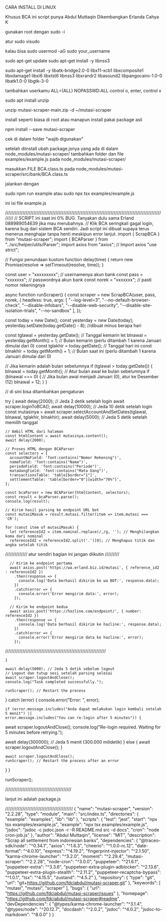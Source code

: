 CARA INSTALL DI LINUX

Khusus BCA ini script punya Abdul Muttaqin
Dikembangkan Erlanda Cahya K

gunakan root dengan
sudo -i

atur
sudo visudo

kalau bisa sudo usermod -aG sudo your_username

sudo apt-get update
sudo apt-get install -y libnss3

sudo apt-get install -y libatk-bridge2.0-0 libx11-xcb1 libxcomposite1 libxdamage1 libxi6 libxtst6 libnss3 libxrandr2 libasound2 libpangocairo-1.0-0 libatk1.0-0 libgtk-3-0





tambahkan
userkamu ALL=(ALL) NOPASSWD:ALL
control o, enter, control x

sudo apt install unzip

unzip mutasi-scraper-main.zip -d ~/mutasi-scraper



install seperti biasa di root atau manapun
install pakai package asli



npm install --save mutasi-scraper



cek
di dalam folder "wajib digunakan"

setelah diinstall ubah package.jsnya yang ada di dalam node_modules/mutasi-scraper/
tambahkan folder dan file examples/example.js pada node_modules/mutasi-scraper/

masukkan FILE BCA.class.ts
pada node_modules/mutasi-scraper/src/bank/BCA.class.ts




jalankan dengan

sudo npm run example
atau
sudo npx tsx examples/example.js

ini isi file example.js

////////////////////////////////////////////////////////////////////////////////////////////////////////
// SCRIPT ini saat ini 0% BUG. Tanyakan dulu sama Erland 088989054639 jika mau merubahnya.
// Klik BCA seringkali gagal login, karena bug dari sistem BCA sendiri. Jadi script ini dibuat supaya terus menerus menghajar tanpa henti meskipun error lanjut.
import { ScrapBCA } from "mutasi-scraper";
import { BCAParser } from "../src/helper/utils/Parser";
import axios from "axios"; // Import axios
"use strict";

// Fungsi penundaan kustom
function delay(time) {
  return new Promise(resolve => setTimeout(resolve, time));
}

const user = "xxxxxxxxx"; // usernamenya akun bank
const pass = "xxxxxxx"; // passwordnya akun bank
const norek = "xxxxxxx"; // pasti nomor rekeningnya

async function runScraper() {
  const scraper = new ScrapBCA(user, pass, norek, {
    headless: true,
    args: [
      "--log-level=3",
      "--no-default-browser-check",
      "--disable-infobars",
      "--disable-web-security",
      "--disable-site-isolation-trials", 
"--no-sandbox"
    ],
  });

  const today = new Date();
  const yesterday = new Date(today);
  yesterday.setDate(today.getDate() - 8); //dibuat minus berapa hari

  const tglawal = yesterday.getDate(); // Tanggal kemarin
  let blnawal = yesterday.getMonth() + 1; // Bulan kemarin (perlu ditambah 1 karena Januari dimulai dari 0)
  const tglakhir = today.getDate(); // Tanggal hari ini
  const blnakhir = today.getMonth() + 1; // Bulan saat ini (perlu ditambah 1 karena Januari dimulai dari 0)

  // Jika kemarin adalah bulan sebelumnya
  if (tglawal > today.getDate()) {
    blnawal = today.getMonth(); // Atur bulan awal ke bulan sebelumnya
    if (blnawal === 0) { // Jika bulan awal menjadi Januari (0), atur ke Desember (12)
      blnawal = 12;
    }
  }

// di sini bisa ditambahkan pengaturan

  try {
    await delay(2000); // Jeda 2 detik setelah login
    await scraper.loginToBCA();
    await delay(10000); // Jeda 10 detik setelah login
    const mutasinya = await scraper.selectAccountAndSetDates(tglawal, blnawal, tglakhir, blnakhir);
    await delay(5000); // Jeda 5 detik setelah memilih tanggal

    // Ambil HTML dari halaman
    const htmlContent = await mutasinya.content();
    await delay(2000);

    // Proses HTML dengan BCAParser
    const selectors = {
      accountNoField: 'font:contains("Nomor Rekening")',
      nameField: 'font:contains("Nama")',
      periodeField: 'font:contains("Periode")',
      mataUangField: 'font:contains("Mata Uang")',
      transactionsTable: 'table[border="1"]',
      settlementTable: 'table[border="0"][width="70%"]',
    };

    const bcaParser = new BCAParser(htmlContent, selectors);
    const result = bcaParser.parse();
    console.log(result);

    // Kirim hasil parsing ke endpoint URL bot
    const mutasiMasuk = result.mutasi.filter(item => item.mutasi === 'CR');

    for (const item of mutasiMasuk) {
      let referenceId2 = item.nominal.replace(/,/g, ''); // Menghilangkan koma dari nominal
      referenceId2 = referenceId2.split('.')[0]; // Menghapus titik dan angka setelah titik

////////////// atur sendiri bagian ini jangan diikutin /////////


      // Kirim ke endpoint pertama
      await axios.post('https://wa.erland.biz.id/mutasi', { reference_id2 : referenceId2 })
        .then(response => {
          console.log('Data berhasil dikirim ke wa BOT:', response.data);
        })
        .catch(error => {
          console.error('Error mengirim data:', error);
        });

      // Kirim ke endpoint kedua
      await axios.post('https://hazline.com/endpoint/', { number: referenceId2 })
        .then(response => {
          console.log('Data berhasil dikirim ke hazline:', response.data);
        })
        .catch(error => {
          console.error('Error mengirim data ke hazline:', error);
        });

////////////////////////////////////////////////////////////////



    }

    await delay(5000); // Jeda 5 detik sebelum logout
    // Logout dan tutup sesi setelah parsing selesai
    await scraper.logoutAndClose();
    console.log("Task completed successfully.");

    runScraper(); // Restart the process
  } catch (error) {
    console.error("Error: ", error);
    

    if (error.message.includes("Anda dapat melakukan login kembali setelah 5 menit") || 
    error.message.includes("You can re-login after 5 minutes")) {
  await scraper.logoutAndClose();
  console.log("Re-login required. Waiting for 5 minutes before retrying.");

  
  await delay(300000); // Jeda 5 menit (300.000 milidetik)
} else {
  await scraper.logoutAndClose();
}


    await scraper.logoutAndClose();
    runScraper(); // Restart the process after an error
  }
}

runScraper();



//////////////////////////////////////////

lanjut ini adalah package.js


///////////////////////////////////////////
{
  "name": "mutasi-scraper",
  "version": "2.2.28",
  "type": "module",
  "main": "src/index.ts",
  "directories": {
    "example": "examples",
    "lib": "lib"
  },
  "scripts": {
    "test": "jest",
    "start": "npx tsx examples/example.js",
    "example": "npx tsx examples/example.js",
    "jsdoc": "jsdoc -c jsdoc.json -r -R README.md src -d docs",
    "cron": "node cron-job.js"
  },
  "author": "Abdul Muttaqin",
  "license": "MIT",
  "description": "Scrap all settlement from indonesian banks",
  "dependencies": {
    "@traceo-sdk/node": "^0.34.1",
    "axios": "^1.6.3",
    "cheerio": "^1.0.0-rc.12",
    "date-format": "^4.0.10",
    "express": "^4.19.2",
    "fingerprint-injector": "^2.1.50",
    "karma-chrome-launcher": "^3.2.0",
    "moment": "^2.29.4",
    "mutasi-scraper": "^2.2.28",
    "node-cron": "^3.0.0",
    "puppeteer": "^21.6.1",
    "puppeteer-extra": "^3.3.6",
    "puppeteer-extra-plugin-adblocker": "^2.13.6",
    "puppeteer-extra-plugin-stealth": "^2.11.2",
    "puppeteer-recaptcha-bypass": "^1.0.1",
    "tsx": "^4.15.5",
    "zustand": "^4.5.2"
  },
  "repository": {
    "type": "git",
    "url": "git+https://github.com/fdciabdul/mutasi-scraper.git"
  },
  "keywords": [
    "mutasi",
    "mutasi",
    "scraper"
  ],
  "bugs": {
    "url": "https://github.com/fdciabdul/mutasi-scraper/issues"
  },
  "homepage": "https://github.com/fdciabdul/mutasi-scraper#readme",
  "devDependencies": {
    "@types/karma-chrome-launcher": "^3.1.4",
    "@types/node": "^20.12.7",
    "docdash": "^2.0.2",
    "jsdoc": "^4.0.2",
    "jsdoc-to-markdown": "^8.0.0"
  }
}
